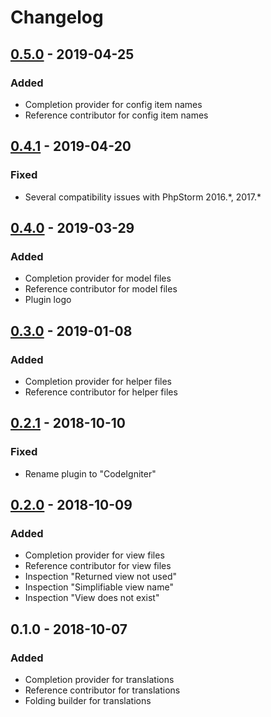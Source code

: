Changelog
=========
## [0.5.0] - 2019-04-25
### Added
- Completion provider for config item names
- Reference contributor for config item names

## [0.4.1] - 2019-04-20
### Fixed
- Several compatibility issues with PhpStorm 2016.\*, 2017.\*

## [0.4.0] - 2019-03-29
### Added
- Completion provider for model files
- Reference contributor for model files
- Plugin logo

## [0.3.0] - 2019-01-08
### Added
- Completion provider for helper files
- Reference contributor for helper files

## [0.2.1] - 2018-10-10
### Fixed
- Rename plugin to "CodeIgniter"

## [0.2.0] - 2018-10-09
### Added
- Completion provider for view files
- Reference contributor for view files
- Inspection "Returned view not used"
- Inspection "Simplifiable view name"
- Inspection "View does not exist"

## 0.1.0 - 2018-10-07
### Added
- Completion provider for translations
- Reference contributor for translations
- Folding builder for translations

[0.5.0]: https://github.com/martynassateika/CodeIgniter-phpstorm-plugin/compare/0.4.1...0.5.0
[0.4.1]: https://github.com/martynassateika/CodeIgniter-phpstorm-plugin/compare/0.4.0...0.4.1
[0.4.0]: https://github.com/martynassateika/CodeIgniter-phpstorm-plugin/compare/0.3.0...0.4.0
[0.3.0]: https://github.com/martynassateika/CodeIgniter-phpstorm-plugin/compare/0.2.1...0.3.0
[0.2.1]: https://github.com/martynassateika/CodeIgniter-phpstorm-plugin/compare/0.2.0...0.2.1
[0.2.0]: https://github.com/martynassateika/CodeIgniter-phpstorm-plugin/compare/0.1.0...0.2.0
